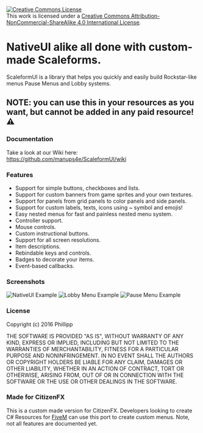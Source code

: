 <a rel="license" href="http://creativecommons.org/licenses/by-nc-sa/4.0/"><img alt="Creative Commons License" style="border-width:0" src="https://i.creativecommons.org/l/by-nc-sa/4.0/88x31.png" /></a><br />This work is licensed under a <a rel="license" href="http://creativecommons.org/licenses/by-nc-sa/4.0/">Creative Commons Attribution-NonCommercial-ShareAlike 4.0 International License</a>.

# NativeUI alike all done with custom-made Scaleforms.

ScaleformUI is a library that helps you quickly and easily build Rockstar-like menus Pause Menus and Lobby systems.
## NOTE: you can use this in your resources as you want, but cannot be added in any paid resource! ⚠️

### Documentation
Take a look at our Wiki here: https://github.com/manups4e/ScaleformUI/wiki

### Features
* Support for simple buttons, checkboxes and lists.
* Support for custom banners from game sprites and your own textures.
* Support for panels from grid panels to color panels and side panels.
* Support for custom labels, texts, icons using ~ symbol and emojis!
* Easy nested menus for fast and painless nested menu system.
* Controller support.
* Mouse controls.
* Custom instructional buttons.
* Support for all screen resolutions.
* Item descriptions.
* Rebindable keys and controls.
* Badges to decorate your items.
* Event-based callbacks.

### Screenshots

![NativeUI Example](https://i.imgur.com/K4FXOvR.png)
![Lobby Menu Example](https://i.imgur.com/5pkLTnf.png)
![Pause Menu Example](https://i.imgur.com/LMAHF4O.png)



### License
Copyright (c) 2016 Phillipp

THE SOFTWARE IS PROVIDED "AS IS", WITHOUT WARRANTY OF ANY KIND, EXPRESS OR IMPLIED, INCLUDING BUT NOT LIMITED TO THE WARRANTIES OF MERCHANTABILITY, FITNESS FOR A PARTICULAR PURPOSE AND NONINFRINGEMENT. IN NO EVENT SHALL THE AUTHORS OR COPYRIGHT HOLDERS BE LIABLE FOR ANY CLAIM, DAMAGES OR OTHER LIABILITY, WHETHER IN AN ACTION OF CONTRACT, TORT OR OTHERWISE, ARISING FROM, OUT OF OR IN CONNECTION WITH THE SOFTWARE OR THE USE OR OTHER DEALINGS IN THE SOFTWARE.

### Made for CitizenFX
This is a custom made version for CitizenFX. 
Developers looking to create C# Resources for [FiveM](https://fivem.net/) can use this port to create custom menus.
Note, not all features are documented yet.
